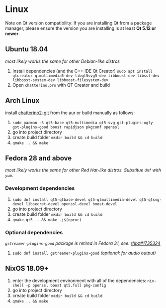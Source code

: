 # Linux

Note on Qt version compatibility: If you are installing Qt from a package manager, please ensure the version you are installing is at least **Qt 5.12 or newer**.

## Ubuntu 18.04

_most likely works the same for other Debian-like distros_

1. Install dependencies (and the C++ IDE Qt Creator) `sudo apt install qtcreator qtmultimedia5-dev libqt5svg5-dev libboost-dev libssl-dev libboost-system-dev libboost-filesystem-dev`
1. Open `chatterino.pro` with QT Creator and build

## Arch Linux

install [chatterino2-git](https://aur.archlinux.org/packages/chatterino2-git/) from the aur or build manually as follows:

1. `sudo pacman -S qt5-base qt5-multimedia qt5-svg gst-plugins-ugly gst-plugins-good boost rapidjson pkgconf openssl`
1. go into project directory
1. create build folder `mkdir build && cd build`
1. `qmake .. && make`

## Fedora 28 and above

_most likely works the same for other Red Hat-like distros. Substitue `dnf` with `yum`._

### Development dependencies

1. `sudo dnf install qt5-qtbase-devel qt5-qtmultimedia-devel qt5-qtsvg-devel libsecret-devel openssl-devel boost-devel`
1. go into project directory
1. create build folder `mkdir build && cd build`
1. `qmake-qt5 .. && make -j$(nproc)`

### Optional dependencies

_`gstreamer-plugins-good` package is retired in Fedora 31, see: [rhbz#1735324](https://bugzilla.redhat.com/show_bug.cgi?id=1735324)_

1. `sudo dnf install gstreamer-plugins-good` _(optional: for audio output)_

## NixOS 18.09+

1. enter the development environment with all of the dependencies: `nix-shell -p openssl boost qt5.full pkg-config`
1. go into project directory
1. create build folder `mkdir build && cd build`
1. `qmake .. && make`
